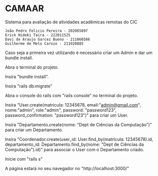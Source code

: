 # CAMAAR
Sistema para avaliação de atividades acadêmicas remotas do CIC

    João Pedro Felicio Pereira - 202065897
    Erick Hideki Taira - 222011525
    Davi de Araujo Garcez Bueno - 211060586
    Guilherme de Melo Carozo - 211020885
    
Caso seja a primeira vez utilizando é necessário criar um Admin e dar um bundle install.

Abra o terminal do projeto.

Insira "bundle install".

Insira "rails db:migrate"

Abra o console do rails com "rails console" no terminal do projeto.

Insira "User.create(matricula: 12345678, email:"admin@gmail.com", nome:"admin", role:"admin", password: "password123", password_confirmation: "password123")" para criar um User.

Insira "Departamento.create(nome: "Dept de Ciências da Computação")" para criar um Departamento.

Insira "Coordenador.create(user_id: User.find_by(matricula: 12345678).id, departamento_id:  Departamento.find_by(nome: "Dept de Ciências da Computação").id)" para associar o User com o Departamento criado.

Inicie com "rails s"

A página estará no seu navegador no "http://localhost:3000/"
